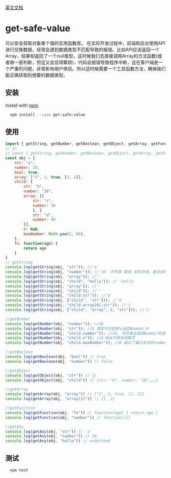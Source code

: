 [英文文档](https://github.com/huweicool/get-safe-value#readme)

# get-safe-value
可以安全获取对象某个值的实用函数库。
在实际开发过程中，前端和后台使用API进行交换数据，经常会遇到数据类型不匹配导致的报错。比如API应该返回一个Array，结果却返回了一个null类型，这时候我们去直接调用Array的方法函数(或者做一层判断，但这又会显得繁琐)，代码会报错导致程序中断，这在客户端是一个严重的问题，非常影响用户体验。所以这时候需要一个工具函数方法，确保我们能正确获取到想要的数据类型。

## 安装

Install with [npm](https://www.npmjs.com/package/get-safe-value)

```sh
  npm install --save get-safe-value
```


## 使用

```js
import { getString, getNumber, getBoolean, getObject, getArray, getFunction, getAny } from 'get-safe-value';
// or
// const { getString, getNumber, getBoolean, getObject, getArray, getFunction, getAny } =  require('get-safe-value');
const obj = {
	str: "a",
	number: 10,
	bool: true,
	array: ["1", 1, true, [1, 2]],
	child: {
		str: "b",
		number: "20",
		array: [{
			str: "c",
			number: 30
			}, {
			str: "d",
			number: 40
		}],
		n: NaN,
		maxNumber: Math.pow(2, 60),
	},
	fn: function(age) {
		return age
	}
}
// getString
console.log(getString(obj, "str")); //'a'
console.log(getString(obj, "number")); //'10' 字符串 数组 和布尔值，都会调用String构造函数转成String类型
console.log(getString(obj, "array")); //''
console.log(getString(obj, "child", "hello")); // 'hello' 
console.log(getString(obj, "array")); //''
console.log(getString(obj, "child")); //''
console.log(getString(obj, "child.str")); //'b'
console.log(getString(obj, ["child", "str"])); //'b'
console.log(getString(obj, "child.array[0].str")); //'c'
console.log(getString(obj, ["child", "array", 0, "str"])); //'c'

//getNumber
console.log(getNumber(obj, "number")); //10
console.log(getNumber(obj, "str")); //0 类型不匹配默认返回Number:0
console.log(getNumber(obj, "child.number")); //20, 字符串会调用Number构造函数转成Number类型
console.log(getNumber(obj, "child.n")); //0 NaN不是有效数字
console.log(getNumber(obj, "child.maxNumber")); //0 超过了最大安全的number值: Math.pow(2, 53) - 1

//getBoolean
console.log(getBoolean(obj, "bool")) // true
console.log(getBoolean(obj, "number")) // false

//getObject
console.log(getObject(obj, "str")) // {}
console.log(getObject(obj, "child")) // {str: "b", number: "20",……}

//getArray
console.log(getArray(obj, "array")) // ["1", 1, true, [1, 2]]
console.log(getArray(obj, "array[3]")) // [1, 2]

//getFunction
console.log(getFunction(obj, "fn")) // function(age) { return age }
console.log(getFunction(obj, "number")) // function(){}

//getAny
console.log(getAny(obj, "str")) // 'a'
console.log(getAny(obj, "number")) // 10,
console.log(getAny(obj, "hello")) // undefined

```



## 测试

```sh
  npm test
```